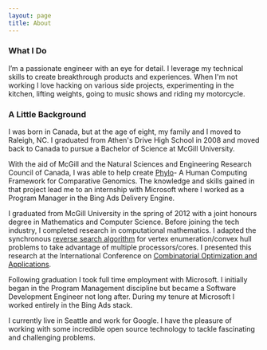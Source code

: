 ```yaml
---
layout: page
title: About
---
```


### What I Do

I’m a passionate engineer with an eye for detail. I leverage my technical skills to create breakthrough products and experiences. When I'm not working I love hacking on various side projects, experimenting in the kitchen, lifting weights, going to music shows and riding my motorcycle.

### A Little Background

I was born in Canada, but at the age of eight, my family and I moved to Raleigh, NC. I graduated from Athen's Drive High School in 2008 and moved back to Canada to pursue a Bachelor of Science at McGill University.

With the aid of McGill and the Natural Sciences and Engineering Research Council of Canada, I was able to help create <a href="http://phylo.cs.mcgill.ca/">Phylo</a>- A Human Computing Framework for Comparative Genomics. The knowledge and skills gained in that project lead me to an internship with Microsoft where I worked as a Program Manager in the Bing Ads Delivery Engine.

I graduated from McGill University in the spring of 2012 with a joint honours degree in Mathematics and Computer Science. Before joining the tech industry, I completed research in computational mathematics. I adapted the synchronous <a href="http://cgm.cs.mcgill.ca/~avis/C/lrs.html">reverse search algorithm</a> for vertex enumeration/convex hull problems to take advantage of multiple processors/cores. I presented this research at the International Conference on <a href="http://www.cocoa2013.org/">Combinatorial Optimization and Applications</a>.

Following graduation I took full time employment with Microsoft. I initially began in the Program Management discipline but became a Software Development Engineer not long after. During my tenure at Microsoft I worked entirely in the Bing Ads stack.

I currently live in Seattle and work for Google. I have the pleasure of working with some incredible open source technology to tackle fascinating and challenging problems.
